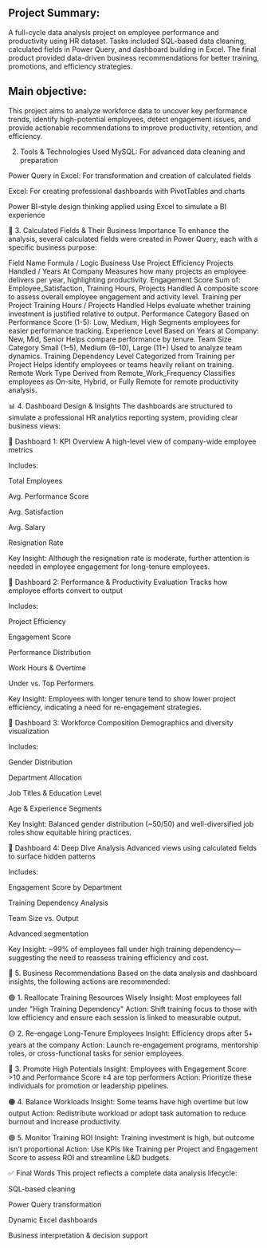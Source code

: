 ## Project Summary:
A full-cycle data analysis project on employee performance and productivity using HR dataset. Tasks included SQL-based data cleaning, calculated fields in Power Query, and dashboard building in Excel. The final product provided data-driven business recommendations for better training, promotions, and efficiency strategies.

## Main objective: 
This project aims to analyze workforce data to uncover key performance trends, identify high-potential employees, detect engagement issues, and provide actionable recommendations to improve productivity, retention, and efficiency.

 2. Tools & Technologies Used
MySQL: For advanced data cleaning and preparation

Power Query in Excel: For transformation and creation of calculated fields

Excel: For creating professional dashboards with PivotTables and charts

Power BI-style design thinking applied using Excel to simulate a BI experience

🧮 3. Calculated Fields & Their Business Importance
To enhance the analysis, several calculated fields were created in Power Query, each with a specific business purpose:

Field Name	Formula / Logic	Business Use
Project Efficiency	Projects Handled / Years At Company	Measures how many projects an employee delivers per year, highlighting productivity.
Engagement Score	Sum of: Employee_Satisfaction, Training Hours, Projects Handled	A composite score to assess overall employee engagement and activity level.
Training per Project	Training Hours / Projects Handled	Helps evaluate whether training investment is justified relative to output.
Performance Category	Based on Performance Score (1-5): Low, Medium, High	Segments employees for easier performance tracking.
Experience Level	Based on Years at Company: New, Mid, Senior	Helps compare performance by tenure.
Team Size Category	Small (1–5), Medium (6–10), Large (11+)	Used to analyze team dynamics.
Training Dependency Level	Categorized from Training per Project	Helps identify employees or teams heavily reliant on training.
Remote Work Type	Derived from Remote_Work_Frequency	Classifies employees as On-site, Hybrid, or Fully Remote for remote productivity analysis.

📊 4. Dashboard Design & Insights
The dashboards are structured to simulate a professional HR analytics reporting system, providing clear business views:

🔹 Dashboard 1: KPI Overview
A high-level view of company-wide employee metrics

Includes:

Total Employees

Avg. Performance Score

Avg. Satisfaction

Avg. Salary

Resignation Rate

Key Insight:
Although the resignation rate is moderate, further attention is needed in employee engagement for long-tenure employees.

🔹 Dashboard 2: Performance & Productivity Evaluation
Tracks how employee efforts convert to output

Includes:

Project Efficiency

Engagement Score

Performance Distribution

Work Hours & Overtime

Under vs. Top Performers

Key Insight:
Employees with longer tenure tend to show lower project efficiency, indicating a need for re-engagement strategies.

🔹 Dashboard 3: Workforce Composition
Demographics and diversity visualization

Includes:

Gender Distribution

Department Allocation

Job Titles & Education Level

Age & Experience Segments

Key Insight:
Balanced gender distribution (~50/50) and well-diversified job roles show equitable hiring practices.

🔹 Dashboard 4: Deep Dive Analysis
Advanced views using calculated fields to surface hidden patterns

Includes:

Engagement Score by Department

Training Dependency Analysis

Team Size vs. Output

Advanced segmentation

Key Insight:
~99% of employees fall under high training dependency—suggesting the need to reassess training efficiency and cost.

📌 5. Business Recommendations
Based on the data analysis and dashboard insights, the following actions are recommended:

🟢 1. Reallocate Training Resources Wisely
Insight: Most employees fall under "High Training Dependency"
Action: Shift training focus to those with low efficiency and ensure each session is linked to measurable output.

🟡 2. Re-engage Long-Tenure Employees
Insight: Efficiency drops after 5+ years at the company
Action: Launch re-engagement programs, mentorship roles, or cross-functional tasks for senior employees.

🔵 3. Promote High Potentials
Insight: Employees with Engagement Score >10 and Performance Score ≥4 are top performers
Action: Prioritize these individuals for promotion or leadership pipelines.

🟠 4. Balance Workloads
Insight: Some teams have high overtime but low output
Action: Redistribute workload or adopt task automation to reduce burnout and increase productivity.

🟣 5. Monitor Training ROI
Insight: Training investment is high, but outcome isn’t proportional
Action: Use KPIs like Training per Project and Engagement Score to assess ROI and streamline L&D budgets.

✅ Final Words
This project reflects a complete data analysis lifecycle:

SQL-based cleaning

Power Query transformation

Dynamic Excel dashboards

Business interpretation & decision support
